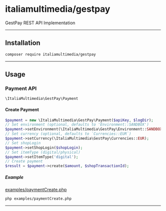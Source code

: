 # italiamultimedia/gestpay

GestPay REST API Implementation

---
## Installation

```sh
composer require italiamultimedia/gestpay
```

---

## Usage

### Payment API

`\ItaliaMultimedia\GestPay\Payment`

#### Create Payment

```php
$payment = new \ItaliaMultimedia\GestPay\Payment($apiKey, $logDir);
// Set environment (optional, defaults to 'Environment::SANDBOX')
$payment->setEnvironment(\ItaliaMultimedia\GestPay\Environment::SANDBOX);
// Set currency (optional, defaults to `Currencies::EUR`)
$payment->setCurrency(\ItaliaMultimedia\GestPay\Currencies::EUR);
// Set shopLogin
$payment->setShopLogin($shopLogin);
// Set itemType (digital/physical)
$payment->setItemType('digital');
// Create payment
$result = $payment->create($amount, $shopTransactionId);
```

##### Example

[examples/paymentCreate.php](/examples/paymentCreate.php)

```sh
php examples/paymentCreate.php
```

---
